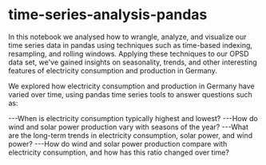 # time-series-analysis-pandas

In this notebook we analysed how to wrangle, analyze, and visualize our time series data in pandas using techniques such as time-based indexing, resampling, and rolling windows. Applying these techniques to our OPSD data set, we've gained insights on seasonality, trends, and other interesting features of electricity consumption and production in Germany.

We explored how electricity consumption and production in Germany have varied over time, using pandas time series tools to answer questions such as:

---When is electricity consumption typically highest and lowest?
---How do wind and solar power production vary with seasons of the year?
---What are the long-term trends in electricity consumption, solar power, and wind power?
---How do wind and solar power production compare with electricity consumption, and how has this ratio changed over time?